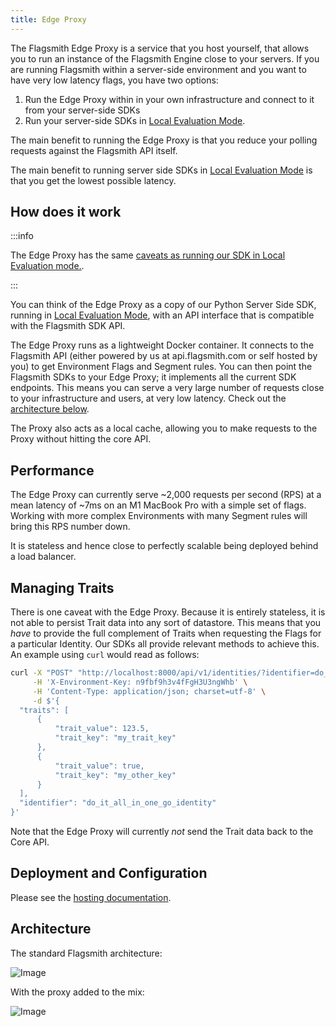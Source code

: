 ```yaml
---
title: Edge Proxy
---
```


The Flagsmith Edge Proxy is a service that you host yourself, that allows you to run an instance of the Flagsmith Engine
close to your servers. If you are running Flagsmith within a server-side environment and you want to have very low
latency flags, you have two options:

1. Run the Edge Proxy within in your own infrastructure and connect to it from your server-side SDKs
2. Run your server-side SDKs in [Local Evaluation Mode](/clients/overview#local-evaluation).

The main benefit to running the Edge Proxy is that you reduce your polling requests against the Flagsmith API itself.

The main benefit to running server side SDKs in [Local Evaluation Mode](/clients/overview#local-evaluation) is that you
get the lowest possible latency.

## How does it work

:::info

The Edge Proxy has the same [caveats as running our SDK in Local Evaluation mode.](/clients/overview#local-evaluation).

:::

You can think of the Edge Proxy as a copy of our Python Server Side SDK, running in
[Local Evaluation Mode](/clients/overview#local-evaluation), with an API interface that is compatible with the Flagsmith
SDK API.

The Edge Proxy runs as a lightweight Docker container. It connects to the Flagsmith API (either powered by us at
api.flagsmith.com or self hosted by you) to get Environment Flags and Segment rules. You can then point the Flagsmith
SDKs to your Edge Proxy; it implements all the current SDK endpoints. This means you can serve a very large number of
requests close to your infrastructure and users, at very low latency. Check out the [architecture below](#architecture).

The Proxy also acts as a local cache, allowing you to make requests to the Proxy without hitting the core API.

## Performance

The Edge Proxy can currently serve ~2,000 requests per second (RPS) at a mean latency of ~7ms on an M1 MacBook Pro with
a simple set of flags. Working with more complex Environments with many Segment rules will bring this RPS number down.

It is stateless and hence close to perfectly scalable being deployed behind a load balancer.

## Managing Traits

There is one caveat with the Edge Proxy. Because it is entirely stateless, it is not able to persist Trait data into any
sort of datastore. This means that you _have_ to provide the full complement of Traits when requesting the Flags for a
particular Identity. Our SDKs all provide relevant methods to achieve this. An example using `curl` would read as
follows:

```bash
curl -X "POST" "http://localhost:8000/api/v1/identities/?identifier=do_it_all_in_one_go_identity" \
     -H 'X-Environment-Key: n9fbf9h3v4fFgH3U3ngWhb' \
     -H 'Content-Type: application/json; charset=utf-8' \
     -d $'{
  "traits": [
      {
          "trait_value": 123.5,
          "trait_key": "my_trait_key"
      },
      {
          "trait_value": true,
          "trait_key": "my_other_key"
      }
  ],
  "identifier": "do_it_all_in_one_go_identity"
}'
```

Note that the Edge Proxy will currently _not_ send the Trait data back to the Core API.

## Deployment and Configuration

Please see the [hosting documentation](/deployment/hosting/locally-edge-proxy).

## Architecture

The standard Flagsmith architecture:

![Image](/img/edge-proxy-existing.svg)

With the proxy added to the mix:

![Image](/img/edge-proxy-proxy.svg)
